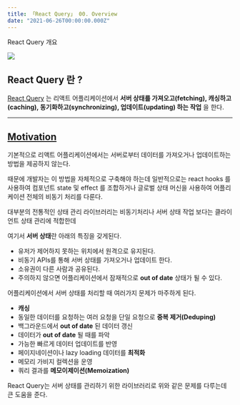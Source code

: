 ```yaml
---
title: 「React Query」 00. Overview
date: "2021-06-26T00:00:00.000Z"
---
```


React Query 개요

<!-- more -->

![](https://github.com/tannerlinsley/react-query/raw/master/media/repo-dark.png)

## React Query 란 ?

[React Query](https://react-query.tanstack.com/) 는 리액트 어플리케이션에서 **서버 상태를 가져오고(fetching), 캐싱하고(caching), 동기화하고(synchronizing), 업데이트(updating) 하는 작업** 을 한다.

<hr/>

## [Motivation](https://react-query.tanstack.com/overview#motivation)

기본적으로 리액트 어플리케이션에서는 서버로부터 데이터를 가져오거나 업데이트하는 방법을 제공하지 않는다. 

때문에 개발자는 이 방법을 자체적으로 구축해야 하는데 일반적으로는 react hooks 를 사용하여 컴포넌트 state 및 effect 를 조합하거나 글로벌 상태 머신을 사용하여 어플리케이션 전체의 비동기 처리를 다룬다.

대부분의 전통적인 상태 관리 라이브러리는 비동기처리나 서버 상태 작업 보다는 클라이언트 상태 관리에 적합한데

여기서 **서버 상태**란 아래의 특징을 갖게된다.

- 유저가 제어하지 못하는 위치에서 원격으로 유지된다.
- 비동기 APIs를 통해 서버 상태를 가져오거나 업데이트 한다.
- 소유권이 다른 사람과 공유된다.
- 주의하지 않으면 어플리케이션에서 잠재적으로 **out of date** 상태가 될 수 있다.

어플리케이션에서 서버 상태를 처리할 때 여러가지 문제가 마주하게 된다.

- **캐싱**
- 동일한 데이터를 요청하는 여러 요청을 단일 요청으로 **중복 제거(Deduping)**
- 백그라운드에서 **out of date** 된 데이터 갱신
- 데이터가 **out of date** 될 때를 파악
- 가능한 빠르게 데이터 업데이트를 반영
- 페이지네이션이나 lazy loading 데이터를 **최적화**
- 메모리 가비지 컬렉션을 운영
- 쿼리 결과를 **메모이제이션(Memoization)**

React Query는 서버 상태를 관리하기 위한 라이브러리로 위와 같은 문제를 다루는데 큰 도움을 준다.
